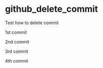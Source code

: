 # github_delete_commit
Test how to delete commit 

1st commit

2nd commit 

3rd commit 

4th commit 
